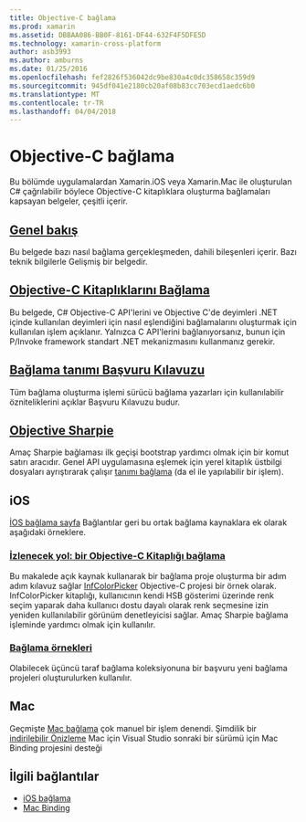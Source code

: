 ```yaml
---
title: Objective-C bağlama
ms.prod: xamarin
ms.assetid: DBBAA086-BB0F-8161-DF44-632F4F5DFE5D
ms.technology: xamarin-cross-platform
author: asb3993
ms.author: amburns
ms.date: 01/25/2016
ms.openlocfilehash: fef2826f536042dc9be830a4c0dc358658c359d9
ms.sourcegitcommit: 945df041e2180cb20af08b83cc703ecd1aedc6b0
ms.translationtype: MT
ms.contentlocale: tr-TR
ms.lasthandoff: 04/04/2018
---
```

# <a name="binding-objective-c"></a>Objective-C bağlama

Bu bölümde uygulamalardan Xamarin.iOS veya Xamarin.Mac ile oluşturulan C# çağrılabilir böylece Objective-C kitaplıklara oluşturma bağlamaları kapsayan belgeler, çeşitli içerir.

##  <a name="overviewcross-platformmaciosbindingoverviewmd"></a>[Genel bakış](~/cross-platform/macios/binding/overview.md)

Bu belgede bazı nasıl bağlama gerçekleşmeden, dahili bileşenleri içerir. Bazı teknik bilgilerle Gelişmiş bir belgedir.

##  <a name="binding-objective-c-librariescross-platformmaciosbindingobjective-c-librariesmd"></a>[Objective-C Kitaplıklarını Bağlama](~/cross-platform/macios/binding/objective-c-libraries.md)

Bu belgede, C# Objective-C API'lerini ve Objective C'de deyimleri .NET içinde kullanılan deyimleri için nasıl eşlendiğini bağlamalarını oluşturmak için kullanılan işlem açıklanır.
Yalnızca C API'lerini bağlanıyorsanız, bunun için P/Invoke framework standart .NET mekanizmasını kullanmanız gerekir.

##  <a name="binding-definition-reference-guidecross-platformmaciosbindingbinding-types-referencemd"></a>[Bağlama tanımı Başvuru Kılavuzu](~/cross-platform/macios/binding/binding-types-reference.md)

Tüm bağlama oluşturma işlemi sürücü bağlama yazarları için kullanılabilir özniteliklerini açıklar Başvuru Kılavuzu budur.


## <a name="objective-sharpiecross-platformmaciosbindingobjective-sharpieindexmd"></a>[Objective Sharpie](~/cross-platform/macios/binding/objective-sharpie/index.md)

Amaç Sharpie bağlaması ilk geçişi bootstrap yardımcı olmak için bir komut satırı aracıdır. Genel API uygulamasına eşlemek için yerel kitaplık üstbilgi dosyaları ayrıştırarak çalışır [tanımı bağlama](~/cross-platform/macios/binding/objective-c-libraries.md) (da el ile yapılabilir bir işlem).

## <a name="ios"></a>iOS

[İOS bağlama sayfa](~/ios/platform/binding-objective-c/index.md) Bağlantılar geri bu ortak bağlama kaynaklara ek olarak aşağıdaki örneklere.

### <a name="walkthrough-binding-an-objective-c-libraryiosplatformbinding-objective-cwalkthroughmd"></a>[İzlenecek yol: bir Objective-C Kitaplığı bağlama](~/ios/platform/binding-objective-c/walkthrough.md)

Bu makalede açık kaynak kullanarak bir bağlama proje oluşturma bir adım adım kılavuz sağlar [InfColorPicker](https://github.com/InfinitApps/InfColorPicker) Objective-C projesi bir örnek olarak. InfColorPicker kitaplığı, kullanıcının kendi HSB gösterimi üzerinde renk seçim yaparak daha kullanıcı dostu dayalı olarak renk seçmesine izin yeniden kullanılabilir görünüm denetleyicisi sağlar. Amaç Sharpie bağlama işleminde yardımcı olmak için kullanılır.

### <a name="binding-sampleshttpsgithubcommonomonotouch-bindings"></a>[Bağlama örnekleri](https://github.com/mono/monotouch-bindings)

Olabilecek üçüncü taraf bağlama koleksiyonuna bir başvuru yeni bağlama projeleri oluşturulurken kullanılır.

## <a name="mac"></a>Mac

Geçmişte [Mac bağlama](~/mac/platform/binding.md) çok manuel bir işlem denendi. Şimdilik bir [indirilebilir Önizleme](https://forums.xamarin.com/discussion/59760/xamarin-mac-binding-project-preview) Mac için Visual Studio sonraki bir sürümü için Mac Binding projesini desteği



## <a name="related-links"></a>İlgili bağlantılar

- [iOS bağlama](~/ios/platform/binding-objective-c/index.md)
- [Mac Binding](~/mac/platform/binding.md)

